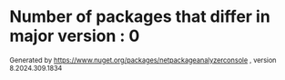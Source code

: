 
# Number of packages that differ in major version : 0

<small>Generated  by https://www.nuget.org/packages/netpackageanalyzerconsole , version 8.2024.309.1834</small>
